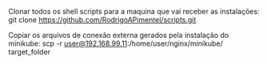 Clonar todos os shell scripts para a maquina que vai receber as instalações: git clone https://github.com/RodrigoAPimentel/scripts.git

Copiar os arquivos de conexão externa gerados pela instalação do minikube: scp -r user@192.168.99.11:/home/user/nginx/minikube/ target_folder
